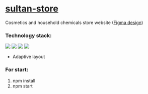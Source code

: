 # [sultan-store](https://nastya1305.github.io/sultan-store/)
Cosmetics and household chemicals store website
([Figma design](https://www.figma.com/file/UyRTxOVJvoMyjlcr70eH66/%5BPublished%5D%5BRU%5D-%C2%AB%D0%A1%D1%83%D0%BB%D1%82%D0%B0%D0%BD%C2%BB?node-id=0-1&t=MqxPokOHkBWEqGsR-0))

### Technology stack:
<img src="https://img.shields.io/badge/REACT-000000?style=for-the-badge&logo=REACT&logoColor=017fa5"/> <img src="https://img.shields.io/badge/REDUX-000000?style=for-the-badge&logo=REDUX&logoColor=7749bd"/> <img src="https://img.shields.io/badge/TYPESCRIPT-000000?style=for-the-badge&logo=TYPESCRIPT&logoColor=2d79c7"/> <img src="https://img.shields.io/badge/SCSS-000000?style=for-the-badge&logo=Sass&logoColor=CC6699"/> 

* Adaptive layout

### For start:
1) npm install
2) npm start


